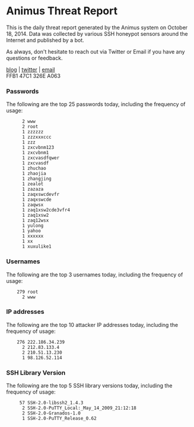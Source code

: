 # Animus Threat Report

This is the daily threat report generated by the Animus system on October 18, 2014. Data was collected by various SSH honeypot sensors around the Internet and published by a bot.  

As always, don't hesitate to reach out via Twitter or Email if you have any questions or feedback.  

[blog](http://morris.guru) | [twitter](https://twitter.com/andrew___morris) | [email](mailto:andrew@morris.guru)  
FFB1 47C1 326E A063  
### Passwords
The following are the top 25 passwords today, including the frequency of usage:
```
      2 www
      2 root
      1 zzzzzz
      1 zzzxxxccc
      1 zzz
      1 zxcvbnm123
      1 zxcvbnm1
      1 zxcvasdfqwer
      1 zxcvasdf
      1 zhuchao
      1 zhaojia
      1 zhangjing
      1 zealot
      1 zazaza
      1 zaqxswcdevfr
      1 zaqxswcde
      1 zaqwsx
      1 zaq1xsw2cde3vfr4
      1 zaq1xsw2
      1 zaq12wsx
      1 yulong
      1 yahoo
      1 xxxxxx
      1 xx
      1 xuxulike1
```

### Usernames
The following are the top 3 usernames today, including the frequency of usage:
```
    279 root
      2 www
```

### IP addresses
The following are the top 10 attacker IP addresses today, including the frequency of usage:
```
    276 222.186.34.239
      2 212.83.133.4
      2 210.51.13.230
      1 98.126.52.114
```

### SSH Library Version
The following are the top 5 SSH library versions today, including the frequency of usage:
```
     57 SSH-2.0-libssh2_1.4.3
      2 SSH-2.0-PuTTY_Local:_May_14_2009_21:12:18
      2 SSH-2.0-Granados-1.0
      1 SSH-2.0-PuTTY_Release_0.62
```

